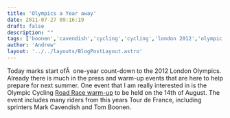 ```yaml
---
title: 'Olympics a Year away'
date: 2011-07-27 09:16:19
draft: false
description: ""
tags: ['boonen','cavendish','cycling','cycling','london 2012','olympic warm-up event','olympics','Aside']
author: 'Andrew'
layout: '../../layouts/BlogPostLayout.astro'
---
```


Today marks start ofÂ  one-year count-down to the 2012 London Olympics. Already there is much in the press and warm-up events that are here to help prepare for next summer. One event that I am really interested in is the Olympic Cycling [Road Race warm-up](http://www.cyclingweekly.co.uk/news/latest/529520/stars-line-up-for-olympic-road-race-test-event.html) to be held on the 14th of August. The event includes many riders from this years Tour de France, including sprinters Mark Cavendish and Tom Boonen.

